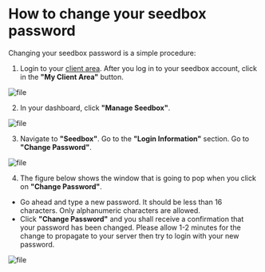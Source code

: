 # How to change your seedbox password

Changing your seedbox password is a simple procedure:

1. Login to your [client area](https://seedboxes.cc/client/dashboard). After you log in to your seedbox account, click in the **"My Client Area"** button.

![file](https://rapiddot-support-community-uploads.s3.amazonaws.com/uploads/image-1491560163852.jpeg)

2. In your dashboard, click **"Manage Seedbox"**.

![file](https://rapiddot-support-community-uploads.s3.amazonaws.com/uploads/image-1491560210438.jpeg)

3. Navigate to **"Seedbox"**. Go to the **"Login Information"** section. Go to **"Change Password"**.

![file](https://rapiddot-support-community-uploads.s3.amazonaws.com/uploads/image-1491560258172.jpeg)

4. The figure below shows the window that is going to pop when  you click on **"Change Password"**.

* Go ahead and type a new password. It should be less than 16 characters. Only alphanumeric characters are allowed.
* Click **"Change Password"** and you shall receive a confirmation that your password has been changed. Please allow 1-2 minutes for the change to propagate to your server then try to login with your new password.

![file](https://rapiddot-support-community-uploads.s3.amazonaws.com/uploads/image-1491560310379.jpeg)

